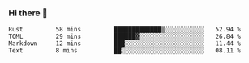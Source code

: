 ### Hi there 👋

<!--
**berkus/berkus** is a ✨ _special_ ✨ repository because its `README.md` (this file) appears on your GitHub profile.

Here are some ideas to get you started:

- 🔭 I’m currently working on ...
- 🌱 I’m currently learning ...
- 👯 I’m looking to collaborate on ...
- 🤔 I’m looking for help with ...
- 💬 Ask me about ...
- 📫 How to reach me: ...
- 😄 Pronouns: ...
- ⚡ Fun fact: ...
-->

<!--START_SECTION:waka-->
```text
Rust         58 mins         █████████████▒░░░░░░░░░░░   52.94 % 
TOML         29 mins         ██████▓░░░░░░░░░░░░░░░░░░   26.84 % 
Markdown     12 mins         ███░░░░░░░░░░░░░░░░░░░░░░   11.44 % 
Text         8 mins          ██░░░░░░░░░░░░░░░░░░░░░░░   08.11 % 
```
<!--END_SECTION:waka-->
